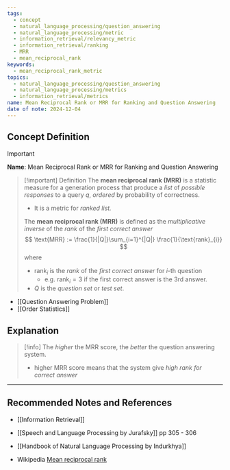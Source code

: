 ```yaml
---
tags:
  - concept
  - natural_language_processing/question_answering
  - natural_language_processing/metric
  - information_retrieval/relevancy_metric
  - information_retrieval/ranking
  - MRR
  - mean_reciprocal_rank
keywords:
  - mean_reciprocal_rank_metric
topics:
  - natural_language_processing/question_answering
  - natural_language_processing/metrics
  - information_retrieval/metrics
name: Mean Reciprocal Rank or MRR for Ranking and Question Answering
date of note: 2024-12-04
---
```


## Concept Definition

>[!important]
>**Name**: Mean Reciprocal Rank or MRR for Ranking and Question Answering

>[!important] Definition
>The **mean reciprocal rank (MRR)** is a statistic measure for a generation process that produce a *list* of *possible responses* to a query $q$, *ordered* by probability of correctness.
>- It is a metric for *ranked list.*
>
>The **mean reciprocal rank (MRR)** is defined as the *multiplicative inverse* of the *rank* of the *first correct answer*
>$$
>\text{MRR} := \frac{1}{|Q|}\sum_{i=1}^{|Q|} \frac{1}{\text{rank}_{i}}
>$$
>where
>- $\text{rank}_{i}$ is the  *rank* of the *first correct answer* for $i$-th question
>	- e.g. $\text{rank}_{i} = 3$ if the first correct answer is the 3rd answer.
>- $Q$ is the *question set* or *test set*.

- [[Question Answering Problem]]
- [[Order Statistics]]


## Explanation

>[!info]
>The *higher* the MRR score, the *better* the question answering system. 
>- higher MRR score means that the system give *high rank for correct answer*



-----------
##  Recommended Notes and References

- [[Information Retrieval]]

- [[Speech and Language Processing by Jurafsky]] pp 305 - 306
- [[Handbook of Natural Language Processing by Indurkhya]]

- Wikipedia [Mean reciprocal rank](https://en.wikipedia.org/wiki/Mean_reciprocal_rank)
